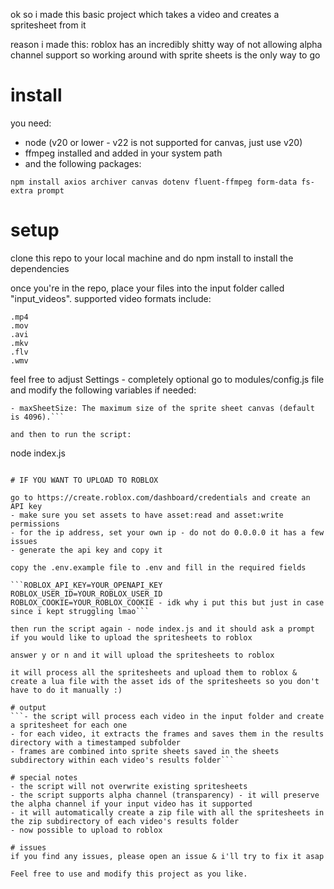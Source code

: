 ok so i made this basic project which takes a video and creates a spritesheet from it

reason i made this:
roblox has an incredibly shitty way of not allowing alpha channel support so working around with sprite sheets is the only way to go

# install
you need:
- node (v20 or lower - v22 is not supported for canvas, just use v20)
- ffmpeg installed and added in your system path
- and the following packages:

```
npm install axios archiver canvas dotenv fluent-ffmpeg form-data fs-extra prompt
```

# setup
clone this repo to your local machine and do npm install to install the dependencies

once you're in the repo, place your files into the input folder called "input_videos". supported video formats include:
```
.mp4
.mov
.avi
.mkv
.flv
.wmv
```

feel free to adjust Settings - completely optional
go to modules/config.js file and modify the following variables if needed:
```- frameSize: The size of each frame in pixels. Increase this for higher-quality frames (default is 1024).
- maxSheetSize: The maximum size of the sprite sheet canvas (default is 4096).```

and then to run the script:
```
node index.js
```

# IF YOU WANT TO UPLOAD TO ROBLOX

go to https://create.roblox.com/dashboard/credentials and create an API key
- make sure you set assets to have asset:read and asset:write permissions
- for the ip address, set your own ip - do not do 0.0.0.0 it has a few issues
- generate the api key and copy it

copy the .env.example file to .env and fill in the required fields

```ROBLOX_API_KEY=YOUR_OPENAPI_KEY
ROBLOX_USER_ID=YOUR_ROBLOX_USER_ID
ROBLOX_COOKIE=YOUR_ROBLOX_COOKIE - idk why i put this but just in case since i kept struggling lmao```

then run the script again - node index.js and it should ask a prompt if you would like to upload the spritesheets to roblox

answer y or n and it will upload the spritesheets to roblox

it will process all the spritesheets and upload them to roblox & create a lua file with the asset ids of the spritesheets so you don't have to do it manually :)

# output
```- the script will process each video in the input folder and create a spritesheet for each one
- for each video, it extracts the frames and saves them in the results directory with a timestamped subfolder
- frames are combined into sprite sheets saved in the sheets subdirectory within each video's results folder```

# special notes
- the script will not overwrite existing spritesheets
- the script supports alpha channel (transparency) - it will preserve the alpha channel if your input video has it supported 
- it will automatically create a zip file with all the spritesheets in the zip subdirectory of each video's results folder
- now possible to upload to roblox

# issues
if you find any issues, please open an issue & i'll try to fix it asap

Feel free to use and modify this project as you like.

